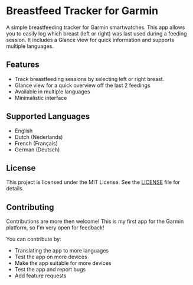 # Breastfeed Tracker for Garmin

A simple breastfeeding tracker for Garmin smartwatches. This app allows you to easily log which breast (left or right) was last used during a feeding session. It includes a Glance view for quick information and supports multiple languages.

## Features

- Track breastfeeding sessions by selecting left or right breast.
- Glance view for a quick overview off the last 2 feedings
- Available in multiple languages
- Minimalistic interface

## Supported Languages

- English
- Dutch (Nederlands)
- French (Français)
- German (Deutsch)
  
## License

This project is licensed under the MIT License. See the [LICENSE](LICENSE) file for details.

## Contributing

Contributions are more then welcome! This is my first app for the Garmin platform, so I'm very open for feedback! 

You can contribute by:
- Translating the app to more languages
- Test the app on more devices
- Make the app suitable for more devices
- Test the app and report bugs
- Add feature requests
